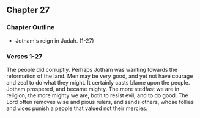 ## Chapter 27

### Chapter Outline

- Jotham's reign in Judah. (1-27)

### Verses 1-27

The people did corruptly. Perhaps Jotham was wanting towards the reformation of the land. Men may be very good, and yet not have courage and zeal to do what they might. It certainly casts blame upon the people. Jotham prospered, and became mighty. The more stedfast we are in religion, the more mighty we are, both to resist evil, and to do good. The Lord often removes wise and pious rulers, and sends others, whose follies and vices punish a people that valued not their mercies.


